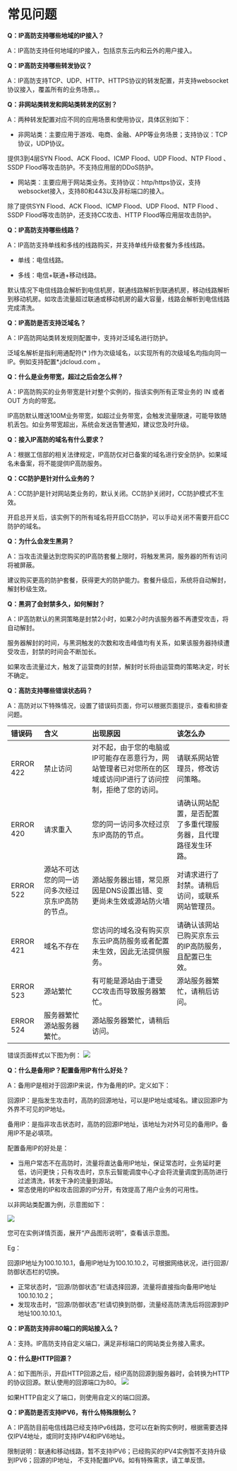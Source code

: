 # 常见问题

**Q：IP高防支持哪些地域的IP接入？**

A：IP高防支持任何地域的IP接入，包括京东云内和云外的用户接入。

**Q：IP高防支持哪些转发协议？**

A：IP高防支持TCP、UDP、HTTP、HTTPS协议的转发配置，并支持websocket协议接入，覆盖所有的业务场景。。

**Q：非网站类转发和网站类转发的区别？**

A：两种转发配置对应不同的应用场景和使用协议，具体区别如下：
- 非网站类：主要应用于游戏、电商、金融、APP等业务场景；支持协议：TCP协议，UDP协议。

提供3到4层SYN Flood、ACK Flood、ICMP Flood、UDP Flood、NTP Flood 、SSDP Flood等攻击防护。不支持应用层的DDoS防护。
- 网站类：主要应用于网站类业务。支持协议：http/https协议，支持websocket接入，支持80和443以及非标端口的接入。

除了提供SYN Flood、ACK Flood、ICMP Flood、UDP Flood、NTP Flood 、SSDP Flood等攻击防护，还支持CC攻击、HTTP Flood等应用层攻击防护。

**Q：IP高防支持哪些线路？**

A：IP高防支持单线和多线的线路购买，并支持单线升级套餐为多线线路。
- 单线：电信线路。

- 多线：电信+联通+移动线路。

默认情况下电信线路会解析到电信机房，联通线路解析到联通机房，移动线路解析到移动机房。如攻击流量超过联通或移动机房的最大容量，线路会解析到电信线路完成清洗。


**Q：IP高防是否支持泛域名？**

A：IP高防网站类转发规则配置中，支持对泛域名进行防护。

泛域名解析是指利用通配符(* )作为次级域名，以实现所有的次级域名均指向同一 IP。例如支持配置*.jdcloud.com 。


**Q：什么是业务带宽，超过之后会怎么样？**

A：IP高防购买的业务带宽是针对整个实例的，指该实例所有正常业务的 IN 或者 OUT 方向的带宽。

IP高防默认赠送100M业务带宽，如超过业务带宽，会触发流量限速，可能导致随机丢包。如业务带宽超出，系统会发送告警通知，建议您及时升级。

**Q：接入IP高防的域名有什么要求？**

A：根据工信部的相关法律规定，IP高防仅对已备案的域名进行安全防护。如果域名未备案，将不能提供IP高防服务。

**Q：CC防护是针对什么业务的？**

A：CC防护是针对网站类业务的，默认关闭。CC防护关闭时，CC防护模式不生效。

开启总开关后，该实例下的所有域名将开启CC防护，可以手动关闭不需要开启CC防护的域名。

**Q：为什么会发生黑洞？**

A：当攻击流量达到您购买的IP高防套餐上限时，将触发黑洞，服务器的所有访问将被屏蔽。

建议购买更高的防护套餐，获得更大的防护能力。套餐升级后，系统将自动解封，解封秒级生效。

**Q：黑洞了会封禁多久，如何解封？**

A：IP高防默认的黑洞策略是封禁2小时，如果2小时内该服务器不再遭受攻击，将自动解封。

服务器解封的时间，与黑洞触发的次数和攻击峰值均有关系，如果该服务器持续遭受攻击，封禁的时间会不断加长。

如果攻击流量过大，触发了运营商的封禁，解封时长将由运营商的策略决定，时长不确定。

**Q：高防支持哪些错误状态码？**

A：高防对以下特殊情况，设置了错误码页面，你可以根据页面提示，查看和排查问题。

| 错误码	| 含义	| 出现原因 | 该怎么办 |
| :- | :- | :- | :- |
|ERROR 422 |	禁止访问 | 	对不起，由于您的电脑或IP可能存在恶意行为，网站管理者已对您所在的区域或访问IP进行了访问控制，拒绝了您的访问。|	请联系网站管理员，修改访问策略。|
|ERROR 420 |	请求重入 |	您的同一访问多次经过京东IP高防的节点。|	请确认网站配置，是否配置了多重代理服务器，且代理路径发生环路。|
|ERROR 522 |	源站不可达	您的同一访问多次经过京东IP高防的节点。 |	源站服务器出错，常见原因是DNS设置出错、变更尚未生效或源站防火墙 |对请求进行了封禁。请稍后访问，或联系网站管理员。|
|ERROR 421 |	域名不存在	| 您访问的域名没有购买京东云IP高防服务或者配置未生效，因此无法提供服务。 |	请确认该网站已购买京东云的IP高防服务，且配置已生效。|
|ERROR 523 |	源站繁忙 |	有可能是源站由于遭受CC攻击而导致服务器繁忙。	| 源站服务器繁忙，请稍后访问。|
|ERROR 524 |	服务器繁忙	源站服务器繁忙。 |	源站服务器繁忙，请稍后访问。 |

错误页面样式以下图为例：
![](https://github.com/jdcloudcom/cn/blob/edit/image/Advanced%20Anti-DDoS/error%20page.png)

**Q：什么是备用IP？配置备用IP有什么好处？**

A：备用IP是相对于回源IP来说，作为备用的IP。定义如下：

回源IP：是指发生攻击时，高防的回源地址，可以是IP地址或域名。建议回源IP为外界不可见的IP地址。

备用IP：是指非攻击状态时，高防的回源IP地址，该地址为对外可见的备用IP。备用IP不是必填项。

配置备用IP的好处是：

- 当用户常态不在高防时，流量将直达备用IP地址，保证常态时，业务延时更低，访问更快；只有攻击时，京东云智能调度中心才会将流量调度到高防进行过滤清洗，转发干净的流量到源站。
- 常态使用的IP和攻击回源的IP分开，有效提高了用户业务的可用性。

以非网站类配置为例，示意图如下：

![](https://github.com/jdcloudcom/cn/blob/edit/image/Advanced%20Anti-DDoS/instruction%2001.png)

您可在实例详情页面，展开“产品图形说明”，查看该示意图。

Eg：

回源IP地址为100.10.10.1，备用IP地址为100.10.10.2，可根据网络状况，进行回源/防御状态栏的切换。

- 正常状态时，“回源/防御状态”栏请选择回源，流量将直接指向备用IP地址100.10.10.2；
- 发现攻击时，“回源/防御状态”栏请切换到防御，流量经高防清洗后将回源到IP地址100.10.10.1。


**Q：IP高防支持非80端口的网站接入么？**

A：支持。IP高防支持自定义端口，满足非标端口的网站类业务接入需求。

**Q：什么是HTTP回源？**

A：如下图所示，开启HTTP回源之后，经IP高防回源到服务器时，会转换为HTTP的协议回源。默认使用的回源端口为80。
![](https://github.com/jdcloudcom/cn/blob/edit/image/Advanced%20Anti-DDoS/HTTP%20rule%2001.png)

如果HTTP自定义了端口，则使用自定义的端口回源。

**Q：IP高防是否支持IPV6，有什么特殊限制么？**

A：IP高防目前电信线路已经支持IPv6线路，您可以在新购实例时，根据需要选择仅IPV4地址，或同时支持IPV4和IPV6地址。

限制说明：联通和移动线路，暂不支持IPV6；已经购买的IPV4实例暂不支持升级到IPV6；回源的IP地址， 不支持配置IPV6。如有特殊需求，请工单反馈。
